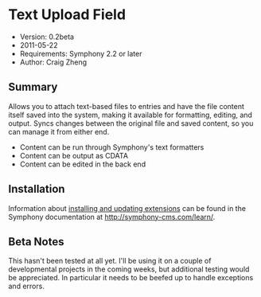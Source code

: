 # Text Upload Field

- Version: 0.2beta
- 2011-05-22
- Requirements: Symphony 2.2 or later
- Author: Craig Zheng

## Summary

Allows you to attach text-based files to entries and have the file content itself saved into the system, making it available for formatting, editing, and output. Syncs changes between the original file and saved content, so you can manage it from either end.

- Content can be run through Symphony's text formatters
- Content can be output as CDATA
- Content can be edited in the back end

## Installation

Information about [installing and updating extensions](http://symphony-cms.com/learn/tasks/view/install-an-extension/) can be found in the Symphony documentation at <http://symphony-cms.com/learn/>.

## Beta Notes

This hasn't been tested at all yet. I'll be using it on a couple of developmental projects in the coming weeks, but additional testing would be appreciated. In particular it needs to be beefed up to handle exceptions and errors.
